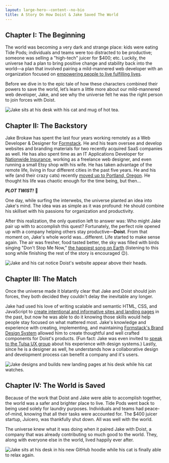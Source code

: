 ```yaml
---
layout: large-hero--content--no-bio
title: A Story On How Doist & Jake Saved The World
---
```


## Chapter I: The Beginning

The world was becoming a very dark and strange place: kids were eating Tide Pods; individuals and teams were too distracted to be productive; someone was selling a "high-tech" juicer for $400; etc. Luckily, the universe had a plan to bring positive change and stability back into the world—a plan that involved pairing a mild-mannered web developer with an organization focused on <a href="https://doist.com/about" target="_blank" md_>empowering people to live fulfilling lives</a>.

Before we dive in to the epic tale of how these characters combined their powers to save the world, let’s learn a little more about our mild-mannered web developer, Jake, and see why the universe felt he was the right person to join forces with Doist.

<div class="margin-top-30 margin-bottom-50">
  <img data-src="{{ site.baseurl }}/doist/chapter-i.svg" alt="Jake sits at his desk with his cat and mug of hot tea.">
</div>

## Chapter II: The Backstory

Jake Brokaw has spent the last four years working remotely as a Web Developer & Designer for <a href="https://formstack.com" target="_blank" md_>Formstack</a>. He and his team oversee and develop websites and branding materials for two recently acquired SaaS companies as well. He has also spent time as an IT Applications Developer for <a href="https://www.nationwide.com/" target="_blank" md_>Nationwide Insurance</a>, working as a freelance web designer, and even running a small Etsy shop with his wife. He has taken advantage of the remote life, living in four different cities in the past five years. He and his wife (and their crazy cats) recently <a href="/moving-to-the-northwest" target="_blank" md_>moved up to Portland, Oregon</a>. He thought his life was chaotic enough for the time being, but then...

_**PLOT TWIST!**_ 💨

One day, while surfing the interwebs, the universe planted an idea into Jake's mind. The idea was as simple as it was profound: He should combine his skillset with his passions for organization and productivity.

After this realization, the only question left to answer was: Who might Jake pair up with to accomplish this quest? Fortunately, the perfect role opened up with a company helping others stay productive—**Doist**. From that moment on, Jake's whole world was...different. Life started to make sense again. The air was fresher, food tasted better, the sky was filled with birds singing "Don't Stop Me Now," <a href="https://www.good.is/articles/happiest-song-on-earth" target="_blank" md_>the happiest song on Earth</a> (listening to this song while finishing the rest of the story is encouraged 😉).


<div class="margin-top-30 margin-bottom-50">
  <img data-src="{{ site.baseurl }}/doist/chapter-ii.svg" alt="Jake and his cat notice Doist's website appear above their heads.">
</div>

## Chapter III: The Match

Once the universe made it blatantly clear that Jake and Doist should join forces, they both decided they couldn't delay the inevitable any longer.

Jake had used his love of writing scalable and semantic HTML, CSS, and JavaScript to <a href="/work" target="_blank" md_>create intentional and informative sites and landing pages</a> in the past, but now he was able to do it knowing those skills would help people stay focused on what mattered most. Jake's knowledge and experience with creating, implementing, and maintaining <a href="https://formstack.com/brand/" target="_blank" md_>Formstack's Brand Design System</a> allowed him to create thoughtful and well crafted components for Doist's products. (Fun fact: Jake was even invited to <a href="https://www.instagram.com/p/BaG8lvUlkcj/?taken-by=jacobrokaw" target="_blank" md_>speak to the Tulsa UX group</a> about his experience with design systems.) Lastly, since he is a designer as well, he understands how a collaborative design and development process can benefit a company and it's users.

<div class="margin-top-30 margin-bottom-50">
  <img data-src="{{ site.baseurl }}/doist/chapter-iii.svg" alt="Jake designs and builds new landing pages at his desk while his cat watches.">
</div>

## Chapter IV: The World is Saved

Because of the work that Doist and Jake were able to accomplish together, the world was a safer and brighter place to live. Tide Pods went back to being used solely for laundry purposes. Individuals and teams had peace-of-mind, knowing that all their tasks were accounted for. The $400 juicer startup, Juicero, was thankfully shut down. All was well with the world.

The universe knew what it was doing when it paired Jake with Doist, a company that was already contributing so much good to the world. They, along with everyone else in the world, lived happily ever after.

<div class="margin-top-30">
  <img data-src="{{ site.baseurl }}/doist/chapter-iv.svg" alt="Jake sits at his desk in his new GitHub hoodie while his cat is finally able to relax again.">
</div>
